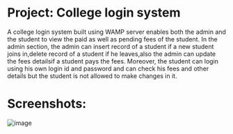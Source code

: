 # Project: College login system
A college login system built using WAMP server enables both the admin and the student to view the paid as well as pending fees of the student. In the admin section, the admin can insert record of a student if a new student joins in,delete record of a student if he leaves,also the admin can update the fees detailsif a student pays the fees. Moreover, the student can login using his own login id and password and can check his fees and other details but the student is not allowed to make changes in it.
# Screenshots:
![image](https://github.com/radhikakharche/college-login/assets/135815258/0f9c9752-cb6c-41dd-824e-16ef586874f0)
